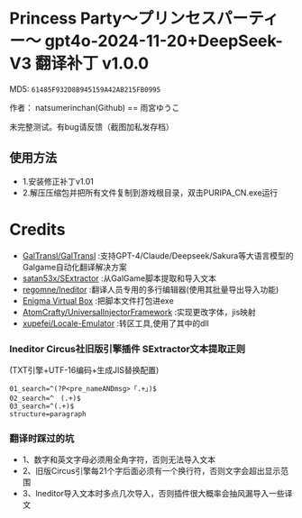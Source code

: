 # Princess Party～プリンセスパーティー～ gpt4o-2024-11-20+DeepSeek-V3 翻译补丁 v1.0.0

MD5: `61485F932D8B945159A42AB215FB0995`

作者： natsumerinchan(Github) == 雨宮ゆうこ

未完整测试。有bug请反馈（截图加私发存档）

## 使用方法
- 1.安装修正补丁v1.01
- 2.解压压缩包并把所有文件复制到游戏根目录，双击PURIPA_CN.exe运行

# Credits

- [GalTransl/GalTransl](https://github.com/GalTransl/GalTransl.git) :支持GPT-4/Claude/Deepseek/Sakura等大语言模型的Galgame自动化翻译解决方案
- [satan53x/SExtractor](https://github.com/satan53x/SExtractor.git) :从GalGame脚本提取和导入文本
- [regomne/lneditor](https://github.com/regomne/lneditor.git) :翻译人员专用的多行编辑器(使用其批量导出导入功能)
- [Enigma Virtual Box](https://enigmaprotector.com/assets/files/enigmavb.exe) :把脚本文件打包进exe
- [AtomCrafty/UniversalInjectorFramework](https://github.com/AtomCrafty/UniversalInjectorFramework.git) :实现更改字体，jis映射
- [xupefei/Locale-Emulator](https://github.com/xupefei/Locale-Emulator.git) :转区工具,使用了其中的dll

### lneditor Circus社旧版引擎插件 SExtractor文本提取正则
(TXT引擎+UTF-16编码+生成JIS替换配置)
```
01_search=^(?P<pre_nameANDmsg>「.+」)$
02_search=^　(.+)$
03_search=^(.+)$
structure=paragraph
```

### 翻译时踩过的坑
- 1、数字和英文字母必须用全角字符，否则无法导入文本
- 2、旧版Circus引擎每21个字后面必须有一个换行符，否则文字会超出显示范围
- 3、lneditor导入文本时多点几次导入，否则插件很大概率会抽风漏导入一些译文
